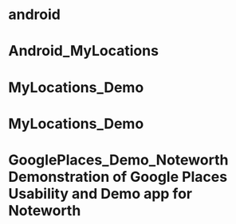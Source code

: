 # android
# Android_MyLocations
# MyLocations_Demo
# MyLocations_Demo
# GooglePlaces_Demo_Noteworth Demonstration of Google Places Usability and Demo app for Noteworth
